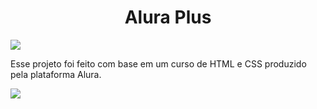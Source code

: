 <h1 align="center"> Alura Plus </h1>

<img  src="https://github.com/karolsvc/site-Alura/assets/101233021/4b463adc-bfd7-4ba8-a0ef-f9acb23bef59">

Esse projeto foi feito com base em um curso de HTML e CSS produzido pela plataforma Alura.

<a img src="">

  <a href = "mailto:silvadacostakarol@gmail.com"><img src="https://img.shields.io/badge/-Gmail-%23333?style=for-the-badge&logo=gmail&logoColor=white" target="_blank"></a>


